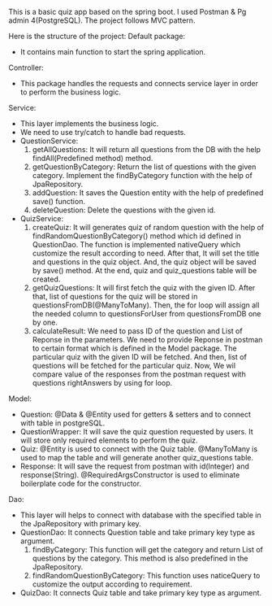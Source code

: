 This is a basic quiz app based on the spring boot. I used Postman & Pg admin 4(PostgreSQL). The project follows MVC pattern. 

Here is the structure of the project:
Default package:
  - It contains main function to start the spring application.

Controller:
  - This package handles the requests and connects service layer in order to perform the business logic.

Service:
  -  This layer implements the business logic.
  -  We need to use try/catch to handle bad requests.
  -  QuestionService:
      1. getAllQuestions: It will return all questions from the DB with the help findAll(Predefined method) method.
      2. getQuestionByCategory: Return the list of questions with the given category. Implement the findByCategory function with the help of JpaRepository.
      3. addQuestion: It saves the Question entity with the help of predefined save() function.
      4. deleteQuestion: Delete the questions with the given id.
  -  QuizService:
      1. createQuiz: It will generates quiz of random question with the help of findRandomQuestionByCategory() method which id defined in QuestionDao. The function is implemented nativeQuery which customize the result according to need. After that, It will set the title and questions in the quiz object. And, the quiz object will be saved by save() method. At the end, quiz and quiz_questions table will be created.
      2. getQuizQuestions: It will first fetch the quiz with the given ID. After that, list of questions for the quiz will be stored in questionsFromDB(@ManyToMany). Then, the for loop will assign all the needed column to questionsForUser from questionsFromDB one by one.
      3. calculateResult: We need to pass ID of the question and List of Reponse in the parameters. We need to provide Reponse in postman to certain format which is defined in the Model package. The particular quiz with the given ID will be fetched. And then, list of questions will be fetched for the particular quiz. Now, We wil compare value of the responses from the postman request with questions rightAnswers by using for loop.

Model: 
  - Question: @Data & @Entity used for getters & setters and to connect with table in postgreSQL.
  - QuestionWrapper: It will save the quiz question requested by users. It will store only required elements to perform the quiz.
  - Quiz: @Entity is used to connect with the Quiz table.  @ManyToMany is used to map the table and will generate another quiz_questions table.
  - Response: It will save the request from postman with id(Integer) and response(String). @RequiredArgsConstructor is used to eliminate boilerplate code for the constructor.

Dao:
  - This layer will helps to connect with database with the specified table in the JpaRepository with primary key.
  - QuestionDao: It connects Question table and take primary key type as argument.
      1. findByCategory: This function will get the category and return List of questions by the category. This method is also predefined in the JpaRepository.
      2. findRandomQuestionByCategory: This function uses naticeQuery to customize the output according to requirement.
  -  QuizDao: It connects Quiz table and take primary key type as argument.
